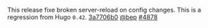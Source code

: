

 This release fixe broken server-reload on config changes. This is a regression from Hugo `0.42`. [3a7706b0](https://github.com/gohugoio/hugo/commit/3a7706b069107e5fa6112b3f7ce006f16867cb38) [@bep](https://github.com/bep) [#4878](https://github.com/gohugoio/hugo/issues/4878)





